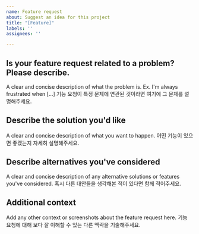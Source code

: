 ```yaml
---
name: Feature request
about: Suggest an idea for this project
title: "[Feature]"
labels: ''
assignees: ''

---
```

## Is your feature request related to a problem? Please describe.
A clear and concise description of what the problem is. Ex. I'm always frustrated when [...]
기능 요청이 특정 문제에 연관된 것이라면 여기에 그 문제를 설명해주세요.

## Describe the solution you'd like
A clear and concise description of what you want to happen.
어떤 기능이 있으면 좋겠는지 자세히 설명해주세요.

## Describe alternatives you've considered
A clear and concise description of any alternative solutions or features you've considered.
혹시 다른 대안들을 생각해본 적이 있다면 함께 적어주세요.

## Additional context
Add any other context or screenshots about the feature request here.
기능 요청에 대해 보다 잘 이해할 수 있는 다른 맥락을 기술해주세요.
